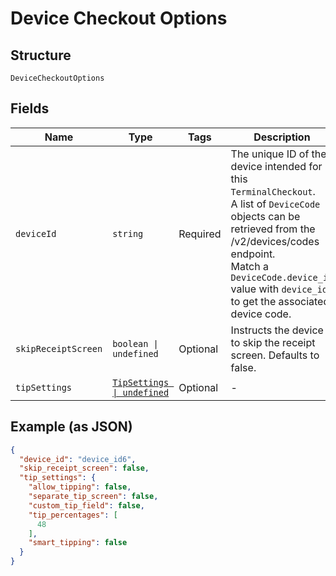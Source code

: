 
# Device Checkout Options

## Structure

`DeviceCheckoutOptions`

## Fields

| Name | Type | Tags | Description |
|  --- | --- | --- | --- |
| `deviceId` | `string` | Required | The unique ID of the device intended for this `TerminalCheckout`.<br>A list of `DeviceCode` objects can be retrieved from the /v2/devices/codes endpoint.<br>Match a `DeviceCode.device_id` value with `device_id` to get the associated device code. |
| `skipReceiptScreen` | `boolean \| undefined` | Optional | Instructs the device to skip the receipt screen. Defaults to false. |
| `tipSettings` | [`TipSettings \| undefined`](/doc/models/tip-settings.md) | Optional | - |

## Example (as JSON)

```json
{
  "device_id": "device_id6",
  "skip_receipt_screen": false,
  "tip_settings": {
    "allow_tipping": false,
    "separate_tip_screen": false,
    "custom_tip_field": false,
    "tip_percentages": [
      48
    ],
    "smart_tipping": false
  }
}
```

